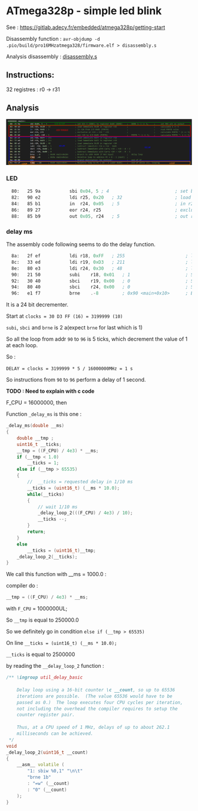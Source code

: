 # ATmega328p - simple led blink

See : https://gitlab.adecy.fr/embedded/atmega328p/getting-start

Disassembly function : `avr-objdump -d .pio/build/pro16MHzatmega328/firmware.elf > disassembly.s`

Analysis disassembly : [disassembly.s](disassembly.s)

## Instructions:

32 registres : r0 -> r31

## Analysis

![disassembly.png](pics/disssembly.png)

### LED
```asm
  80:	25 9a       	sbi	0x04, 5	; 4							; set bit 5 (DDB5) to register 0x04 (DDRB)    ;   DDRB |= 1 << 5;     ;     set PB5 pin as output
  82:	90 e2       	ldi	r25, 0x20	; 32					; load immediate 0x20 in register r25         ;                       ;     calculate 1 << 5
  84:	85 b1       	in	r24, 0x05	; 5						; in r24 from I/O 0x05 (PORTB)                ;                       ;     read PORTB value
  86:	89 27       	eor	r24, r25 							; exclusive or r24 = r24 ^ r25                ;                       ;     calculate PORTB ^ (1 << 5)
  88:	85 b9       	out	0x05, r24	; 5						; out r24 to I/O 0x05 (PORTB)                 ;   PORTB ^= 1 << 5;    ;     calculate PORTB ^= 1 << 5;
```

### delay ms

The assembly code following seems to do the delay function.

```asm
  8a:	2f ef       	ldi	r18, 0xFF	; 255						; load immediate 0xFF in register r18
  8c:	33 ed       	ldi	r19, 0xD3	; 211 						; load immediate 0xD3 in register r19
  8e:	80 e3       	ldi	r24, 0x30	; 48 						; load immediate 0x30 in register r24
  90:	21 50       	subi	r18, 0x01	; 1						; Subtract Immediate r18 = r18 - 0x01
  92:	30 40       	sbci	r19, 0x00	; 0						; Subtract Immediate with Carry r19 = r19 - 0 - C
  94:	80 40       	sbci	r24, 0x00	; 0						; Subtract Immediate with Carry r24 = r24 - 0 - C
  96:	e1 f7       	brne	.-8      	; 0x90 <main+0x10> 		; Branch to addr 0x90 if Not Equal            ;   delay loop
```

It is a 24 bit decrementer.

Start at `clocks = 30 D3 FF (16) = 3199999 (10)`

`subi`, `sbci` and `brne` is 2 a(expect `brne` for last which is 1)

So all the loop from addr `90` to `96` is 5 ticks, which decrement the value of 1 at each loop.

So :

`DELAY = clocks = 3199999 * 5 / 16000000MHz = 1 s`

So instructions from `90` to `96` perform a delay of 1 second.

**TODO : Need to explain with c code**

F_CPU = 16000000, then

Function `_delay_ms` is this one :

```cpp
_delay_ms(double __ms)
{
	double __tmp ;
	uint16_t __ticks;
	__tmp = ((F_CPU) / 4e3) * __ms;
	if (__tmp < 1.0)
		__ticks = 1;
	else if (__tmp > 65535)
	{
		//	__ticks = requested delay in 1/10 ms
		__ticks = (uint16_t) (__ms * 10.0);
		while(__ticks)
		{
			// wait 1/10 ms
			_delay_loop_2(((F_CPU) / 4e3) / 10);
			__ticks --;
		}
		return;
	}
	else
		__ticks = (uint16_t)__tmp;
	_delay_loop_2(__ticks);
}
```

We call this function with __ms = 1000.0 :

compiler do : 

```cpp
__tmp = ((F_CPU) / 4e3) * __ms;
```

with `F_CPU` = 1000000UL;

So `__tmp` is equal to 250000.0

So we definitely go in condition  `else if (__tmp > 65535)`

On line `__ticks = (uint16_t) (__ms * 10.0);`

`__ticks` is equal to 2500000

by reading the `__delay_loop_2` function :

```cpp
/** \ingroup util_delay_basic

    Delay loop using a 16-bit counter \c __count, so up to 65536
    iterations are possible.  (The value 65536 would have to be
    passed as 0.)  The loop executes four CPU cycles per iteration,
    not including the overhead the compiler requires to setup the
    counter register pair.

    Thus, at a CPU speed of 1 MHz, delays of up to about 262.1
    milliseconds can be achieved.
 */
void
_delay_loop_2(uint16_t __count)
{
	__asm__ volatile (
		"1: sbiw %0,1" "\n\t"
		"brne 1b"
		: "=w" (__count)
		: "0" (__count)
	);
}
```